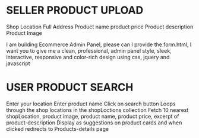 # SELLER PRODUCT UPLOAD

Shop Location
Full Address
Product name 
product price
Product description
Product Image

I am building Ecommerce Admin Panel, please can I provide the form.html, I want you to give me a clean, professional, admin panel style, sleek, interactive, responsive and color-rich design using css, jquery and javascript

#  USER PRODUCT SEARCH

Enter your location
Enter product name
Click on search button
Loops through the shop locations in the shopLoctions collection
Fetch 10 nearest shopLocation, product image, product name,  product price, excerpt of product-description
Display as suggestions on product cards and when clicked redirects to Products-details page


